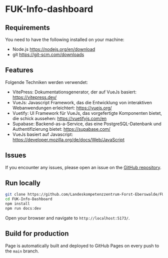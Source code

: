 # FUK-Info-dashboard

## Requirements

You need to have the following installed on your machine:

- Node.js https://nodejs.org/en/download
- git https://git-scm.com/downloads

## Features
Folgende Techniken werden verwendet:
- VitePress: Dokumentationsgenerator, der auf VueJs basiert: https://vitepress.dev/
- VueJs: Javascript Framework, das die Entwicklung von interaktiven Webanwendungen erleichtert: https://vuejs.org/
- Vuetify: UI Framework für VueJs, das vorgefertigte Komponenten bietet, die schick aussehen: https://vuetifyjs.com/en
- Supabase: Backend-as-a-Service, das eine PostgreSQL-Datenbank und Authentifizierung bietet: https://supabase.com/
- VueJs basiert auf Javascript: https://developer.mozilla.org/de/docs/Web/JavaScript


## Issues

If you encounter any issues, please open an issue on the [GitHub repository](https://github.com/b-lack/FUK-Info-Dashboard/issues).

## Run locally

```bash
git clone https://github.com/Landeskompetenzzentrum-Forst-Eberswalde/FUK-Info-Dashboard.git
cd FUK-Info-Dashboard
npm install
npm run docs:dev
```

Open your browser and navigate to `http://localhost:5173/`.

## Build for production

Page is automatically built and deployed to GitHub Pages on every push to the `main` branch.

